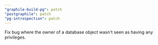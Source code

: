 ```yaml
---
"graphile-build-pg": patch
"postgraphile": patch
"pg-introspection": patch
---
```


Fix bug where the owner of a database object wasn't seen as having any
privileges.
